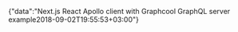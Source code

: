 {"data":"Next.js React Apollo client with Graphcool GraphQL server example2018-09-02T19:55:53+03:00"}
